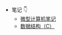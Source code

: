 <!-- sidebar.md -->

- 笔记 👇
	- [微型计算机笔记](/Notes/Microcomputer_Note/C1.md)
	- [数据结构（C）](/Notes/Data_Structure/C1.md)

